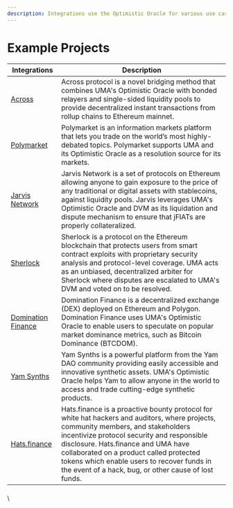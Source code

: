 ```yaml
---
description: Integrations use the Optimistic Oracle for various use cases.
---
```


# Example Projects

| Integrations                                      | Description                                                                                                                                                                                                                                                                                                                                                              |
| ------------------------------------------------- | ------------------------------------------------------------------------------------------------------------------------------------------------------------------------------------------------------------------------------------------------------------------------------------------------------------------------------------------------------------------------ |
| [Across](https://across.to/)                      | Across protocol is a novel bridging method that combines UMA's Optimistic Oracle with bonded relayers and single-sided liquidity pools to provide decentralized instant transactions from rollup chains to Ethereum mainnet.                                                                                                                                             |
| [Polymarket](https://polymarket.com/)             | Polymarket is an information markets platform that lets you trade on the world’s most highly-debated topics. Polymarket supports UMA and its Optimistic Oracle as a resolution source for its markets.                                                                                                                                                                   |
| [Jarvis Network](https://jarvis.network/)         | Jarvis Network is a set of protocols on Ethereum allowing anyone to gain exposure to the price of any traditional or digital assets with stablecoins, against liquidity pools. Jarvis leverages UMA's Optimistic Oracle and DVM as its liquidation and dispute mechanism to ensure that jFIATs are properly collateralized.                                              |
| [Sherlock](https://www.sherlock.xyz/)             | Sherlock is a protocol on the Ethereum blockchain that protects users from smart contract exploits with proprietary security analysis and protocol-level coverage. UMA acts as an unbiased, decentralized arbiter for Sherlock where disputes are escalated to UMA's DVM and voted on to be resolved.                                                                    |
| [Domination Finance](https://domination.finance/) | Domination Finance is a decentralized exchange (DEX) deployed on Ethereum and Polygon. Domination Finance uses UMA's Optimistic Oracle to enable users to speculate on popular market dominance metrics, such as Bitcoin Dominance (BTCDOM).                                                                                                                             |
| [Yam Synths](https://synths.yam.xyz/)             | Yam Synths is a powerful platform from the Yam DAO community providing easily accessible and innovative synthetic assets. UMA's Optimistic Oracle helps Yam to allow anyone in the world to access and trade cutting-edge synthetic products.                                                                                                                            |
| [Hats.finance](https://hats.finance/)             | Hats.finance is a proactive bounty protocol for white hat hackers and auditors, where projects, community members, and stakeholders incentivize protocol security and responsible disclosure. Hats.finance and UMA have collaborated on a product called protected tokens which enable users to recover funds in the event of a hack, bug, or other cause of lost funds. |

### &#x20;<a href="#developers" id="developers"></a>

\


